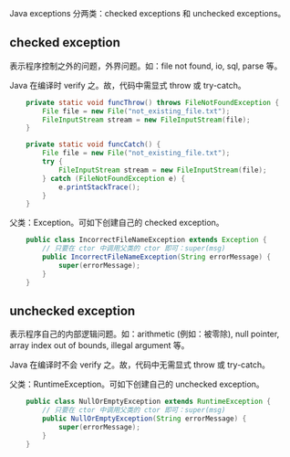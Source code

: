 

Java exceptions 分两类：checked exceptions 和 unchecked exceptions。

## checked exception

表示程序控制之外的问题，外界问题。如：file not found, io, sql, parse 等。

Java 在编译时 verify 之。故，代码中需显式 throw 或 try-catch。

```java
    private static void funcThrow() throws FileNotFoundException {
        File file = new File("not_existing_file.txt");
        FileInputStream stream = new FileInputStream(file);
    }

    private static void funcCatch() {
        File file = new File("not_existing_file.txt");
        try {
            FileInputStream stream = new FileInputStream(file);
        } catch (FileNotFoundException e) {
            e.printStackTrace();
        }
    }
```

父类：Exception。可如下创建自己的 checked exception。

```java
    public class IncorrectFileNameException extends Exception {
        // 只要在 ctor 中调用父类的 ctor 即可：super(msg)
        public IncorrectFileNameException(String errorMessage) {
            super(errorMessage);
        }
    }
```

## unchecked exception

表示程序自己的内部逻辑问题。如：arithmetic (例如：被零除), null pointer, array index out of bounds, illegal argument 等。

Java 在编译时不会 verify 之。故，代码中无需显式 throw 或 try-catch。

父类：RuntimeException。可如下创建自己的 unchecked exception。

```java
    public class NullOrEmptyException extends RuntimeException {
        // 只要在 ctor 中调用父类的 ctor 即可：super(msg)
        public NullOrEmptyException(String errorMessage) {
            super(errorMessage);
        }
    }
```